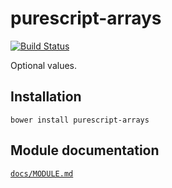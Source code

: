 # purescript-arrays

[![Build Status](https://travis-ci.org/purescript/purescript-arrays.svg?branch=master)](https://travis-ci.org/purescript/purescript-arrays)

Optional values.

## Installation

```
bower install purescript-arrays
```

## Module documentation

[`docs/MODULE.md`](docs/MODULE.md)
